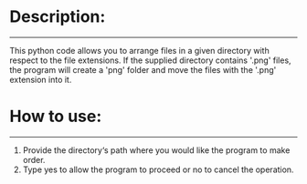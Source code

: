 # Description: 
----------------
This python code allows you to arrange files in a given directory with respect to the file extensions.
If the supplied directory contains '.png' files, the program will create a 'png' folder and move the files with the '.png' extension into it.

# How to use: 
-----------------
1.	Provide the directory‘s path where you would like the program to make order.
2.	Type yes to allow the program to proceed or no to cancel the operation.
